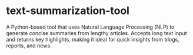 # text-summarization-tool
A Python-based tool that uses Natural Language Processing (NLP) to generate concise summaries from lengthy articles. Accepts long text input and returns key highlights, making it ideal for quick insights from blogs, reports, and news.
